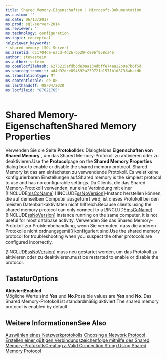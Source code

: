 ```yaml
---
title: Shared Memory-Eigenschaften | Microsoft-Dokumentation
ms.custom: ''
ms.date: 06/13/2017
ms.prod: sql-server-2014
ms.reviewer: ''
ms.technology: configuration
ms.topic: conceptual
helpviewer_keywords:
- shared memory [SQL Server]
ms.assetid: dc1704da-eacd-4d26-b529-c996f958ca4b
author: stevestein
ms.author: sstein
ms.openlocfilehash: 6275215afdb6de3aa134dbffe74aa22b9e7b6f5d
ms.sourcegitcommit: ad4d92dce894592a259721a1571b1d8736abacdb
ms.translationtype: MT
ms.contentlocale: de-DE
ms.lasthandoff: 08/04/2020
ms.locfileid: "87621765"
---
```

# <a name="shared-memory-properties"></a><span data-ttu-id="e9c08-102">Shared Memory-Eigenschaften</span><span class="sxs-lookup"><span data-stu-id="e9c08-102">Shared Memory Properties</span></span>
  <span data-ttu-id="e9c08-103">Verwenden Sie die Seite **Protokoll**des Dialogfeldes **Eigenschaften von Shared Memory** , um das Shared Memory-Protokoll zu aktivieren oder zu deaktivieren.</span><span class="sxs-lookup"><span data-stu-id="e9c08-103">Use the **Protocol**page on the **Shared Memory Properties** dialog box to enable or disable the shared memory protocol.</span></span> <span data-ttu-id="e9c08-104">Shared Memory ist das am einfachsten zu verwendende Protokoll. Es weist keine konfigurierbaren Einstellungen auf.</span><span class="sxs-lookup"><span data-stu-id="e9c08-104">Shared memory is the simplest protocol to use and has no configurable settings.</span></span> <span data-ttu-id="e9c08-105">Da Clients, die das Shared Memory-Protokoll verwenden, nur eine Verbindung mit einer [!INCLUDE[msCoName](../../includes/msconame-md.md)] [!INCLUDE[ssNoVersion](../../includes/ssnoversion-md.md)]-Instanz herstellen können, die auf demselben Computer ausgeführt wird, ist dieses Protokoll bei den meisten Datenbankaktivitäten nicht hilfreich.</span><span class="sxs-lookup"><span data-stu-id="e9c08-105">Because clients using the shared memory protocol can only connect to a [!INCLUDE[msCoName](../../includes/msconame-md.md)] [!INCLUDE[ssNoVersion](../../includes/ssnoversion-md.md)] instance running on the same computer, it is not useful for most database activity.</span></span> <span data-ttu-id="e9c08-106">Verwenden Sie das Shared Memory-Protokoll zur Problembehandlung, wenn Sie vermuten, dass die anderen Protokolle nicht ordnungsgemäß konfiguriert sind.</span><span class="sxs-lookup"><span data-stu-id="e9c08-106">Use the shared memory protocol for troubleshooting when you suspect the other protocols are configured incorrectly.</span></span>  
  
 [!INCLUDE[ssNoVersion](../../includes/ssnoversion-md.md)] <span data-ttu-id="e9c08-107">muss neu gestartet werden, um das Protokoll zu aktivieren oder zu deaktivieren.</span><span class="sxs-lookup"><span data-stu-id="e9c08-107">must be restarted to enable or disable the protocol.</span></span>  
  
## <a name="options"></a><span data-ttu-id="e9c08-108">Tastatur</span><span class="sxs-lookup"><span data-stu-id="e9c08-108">Options</span></span>  
 <span data-ttu-id="e9c08-109">**Aktiviert**</span><span class="sxs-lookup"><span data-stu-id="e9c08-109">**Enabled**</span></span>  
 <span data-ttu-id="e9c08-110">Mögliche Werte sind **Yes** und **No**.</span><span class="sxs-lookup"><span data-stu-id="e9c08-110">Possible values are **Yes** and **No**.</span></span> <span data-ttu-id="e9c08-111">Das Shared Memory-Protokoll ist standardmäßig aktiviert.</span><span class="sxs-lookup"><span data-stu-id="e9c08-111">The shared memory protocol is enabled by default.</span></span>  
  
## <a name="see-also"></a><span data-ttu-id="e9c08-112">Weitere Informationen</span><span class="sxs-lookup"><span data-stu-id="e9c08-112">See Also</span></span>  
 <span data-ttu-id="e9c08-113">[Auswählen eines Netzwerkprotokolls](../../../2014/tools/configuration-manager/choosing-a-network-protocol.md) </span><span class="sxs-lookup"><span data-stu-id="e9c08-113">[Choosing a Network Protocol](../../../2014/tools/configuration-manager/choosing-a-network-protocol.md) </span></span>  
 [<span data-ttu-id="e9c08-114">Erstellen einer gültigen Verbindungszeichenfolge mithilfe des Shared Memory-Protokolls</span><span class="sxs-lookup"><span data-stu-id="e9c08-114">Creating a Valid Connection String Using Shared Memory Protocol</span></span>](../../../2014/tools/configuration-manager/creating-a-valid-connection-string-using-shared-memory-protocol.md)  
  
  
